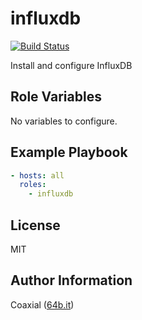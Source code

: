 influxdb
=========
  [![Build Status](https://travis-ci.org/coaxial/ansible-role-influxdb.svg?branch=master)](https://travis-ci.org/coaxial/ansible-role-influxdb)

Install and configure InfluxDB

Role Variables
--------------

No variables to configure.


Example Playbook
----------------

```yaml
- hosts: all
  roles:
    - influxdb
```

License
-------

MIT

Author Information
------------------

Coaxial ([64b.it](https://64b.it))
